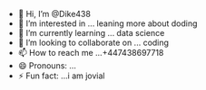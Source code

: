 - 👋 Hi, I’m @Dike438
- 👀 I’m interested in ... leaning more about doding 
- 🌱 I’m currently learning ... data science
- 💞️ I’m looking to collaborate on ... coding
- 📫 How to reach me ...+447438697718
- 😄 Pronouns: ...
- ⚡ Fun fact: ...i am jovial


<!---
Dike438/Dike438 is a ✨ special ✨ repository because its `README.md` (this file) appears on your GitHub profile.
You can click the Preview link to take a look at your changes.
--->
